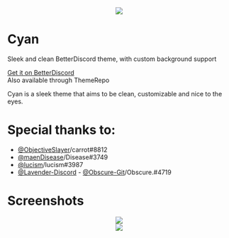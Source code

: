<div align='center'>
<img src="https://github.com/DaBluLite/Cyan/blob/master/cyan-addon-banner.png?raw=true"/>
</div>

# Cyan
Sleek and clean BetterDiscord theme, with custom background support

[Get it on BetterDiscord](https://betterdiscord.app/theme/Cyan) </br>
Also available through ThemeRepo

Cyan is a sleek theme that aims to be clean, customizable and nice to the eyes.

# Special thanks to:
* [@ObjectiveSlayer](https://github.com/ObjectiveSlayer)/carrot#8812
* [@maenDisease](https://github.com/maenDisease)/Disease#3749 
* [@lucism](https://github.com/Iucism)/lucism#3987
* [@Lavender-Discord](https://github.com/Lavender-Discord) - [@Obscure-Git](https://github.com/Obscure-Git)/Obscure.#4719

# Screenshots
<div align='center'>
<img src="https://github.com/DaBluLite/Cyan/blob/master/screenshots/Screenshot%20(240).png?raw=true"/>
</div>
<div align='center'>
<img src="https://github.com/DaBluLite/Cyan/blob/master/screenshots/Screenshot%20(239).png?raw=true"/>
</div>
